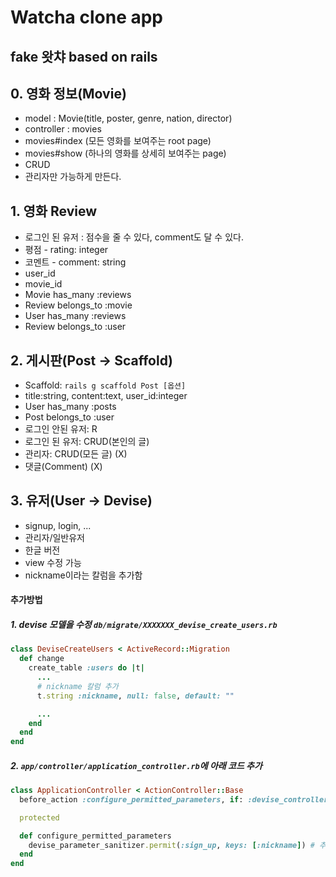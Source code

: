 # Watcha clone app
fake 왓챠 based on rails
---
## 0. 영화 정보(Movie)
- model : Movie(title, poster, genre, nation, director)
- controller : movies
- movies#index (모든 영화를 보여주는 root page)
- movies#show (하나의 영화를 상세히 보여주는 page)
- CRUD
- 관리자만 가능하게 만든다.

## 1. 영화 Review
- 로그인 된 유저 : 점수을 줄 수 있다, comment도 달 수 있다.
- 평점 - rating: integer
- 코멘트 - comment: string
- user_id
- movie_id
- Movie has_many :reviews
- Review belongs_to :movie
- User has_many :reviews
- Review belongs_to :user

## 2. 게시판(Post -> Scaffold)
- Scaffold: `rails g scaffold Post [옵션]`
- title:string, content:text, user_id:integer
- User has_many :posts
- Post belongs_to :user
- 로그인 안된 유저: R
- 로그인 된 유저: CRUD(본인의 글)
- 관리자: CRUD(모든 글) (X)
- 댓글(Comment) (X)

## 3. 유저(User -> Devise)
- signup, login, ...
- 관리자/일반유저
- 한글 버전
- view 수정 가능
- nickname이라는 칼럼을 추가함
#### 추가방법
##### 1. devise 모델을 수정 `db/migrate/XXXXXXX_devise_create_users.rb`
```ruby
class DeviseCreateUsers < ActiveRecord::Migration
  def change
    create_table :users do |t|
      ...
      # nickname 칼럼 추가
      t.string :nickname, null: false, default: ""

      ...
    end
  end
end
```
##### 2. `app/controller/application_controller.rb`에 아래 코드 추가
```ruby
class ApplicationController < ActionController::Base
  before_action :configure_permitted_parameters, if: :devise_controller?

  protected

  def configure_permitted_parameters
    devise_parameter_sanitizer.permit(:sign_up, keys: [:nickname]) # 추가할 유저 정보를 keys: [] 배열 안에 넣어준다.
  end
end
```
